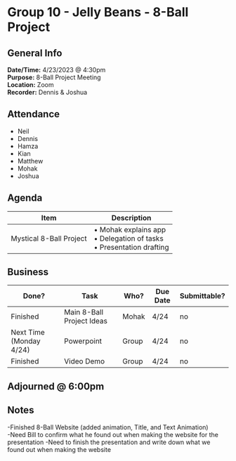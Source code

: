 # Group 10 - Jelly Beans - 8-Ball Project
## General Info
**Date/Time:** 4/23/2023 @ 4:30pm <br>
**Purpose:** 8-Ball Project Meeting <br>
**Location:** Zoom <br>
**Recorder:** Dennis & Joshua <br>

## Attendance
- Neil
- Dennis
- Hamza
- Kian
- Matthew
- Mohak
- Joshua

## Agenda
Item | Description
---- | ----
Mystical 8-Ball Project | • Mohak explains app<br>• Delegation of tasks<br> • Presentation drafting<br>


## Business
| Done? | Task | Who? | Due Date | Submittable?
| ---- | ---- | ---- | ---- | ---- |
|Finished | Main 8-Ball Project Ideas | Mohak | 4/24 | no
|Next Time (Monday 4/24) | Powerpoint | Group | 4/24 | no
|Finished | Video Demo | Group | 4/24 | no

## Adjourned @ 6:00pm

## Notes
-Finished 8-Ball Website (added animation, Title, and Text Animation) <br>
-Need Bill to confirm what he found out when making the website for the presentation
-Need to finish the presentation and write down what we found out when making the website
